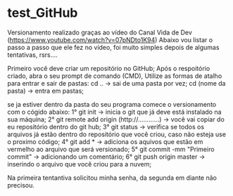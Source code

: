 # test_GitHub

Versionamento realizado graças ao vídeo do Canal Vida de Dev (https://www.youtube.com/watch?v=07pNDto1K94) 
Abaixo vou listar o passo a passo que ele fez no vídeo, foi muito simples depois de algumas tentativas, rsrs....

Primeiro você deve criar um repositório no GitHub;
Após o respoitório criado, abra o seu prompt de comando (CMD), Utilize as formas de atalho para entrar e sair de pastas:
cd .. -> sai de uma pasta por vez;
cd (nome da pasta) -> entra em pastas;

se ja estiver dentro da pasta do seu programa comece o versionamento com o cógido abaixo:
1° git init      -> inicia o git que já deve está instalado na sua máquina;
2° git remote add origin (http://............)      -> você vai copiar do eu repositório dentro do git hub;
3° git status      -> verifica se todos os arquivos já estão dentro do repositório que você criou, caso não esteja use o proximo código;
4° git add *      -> adiciona os aquivos que estão em vermelho ao arquivo que será versionado;
5° git commit -mm "Primeiro commit"   -> adicionando um comentário;
6° git push origin master    -> inserindo o arquivo que você criou para a nuvem;

Na primeira tentantiva solicitou minha senha, da segunda em diante não precisou.
